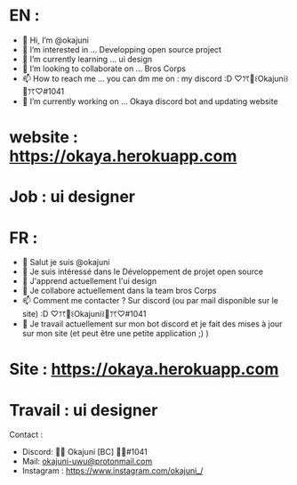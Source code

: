 #   EN : 
   
- 👋 Hi, I’m @okajuni
- 👀 I’m interested in ... Developping open source project
- 🌱 I’m currently learning ... ui design
- 💞️ I’m looking to collaborate on ...  Bros Corps
- 📫 How to reach me ...  you can dm me on : my discord :D ♡ꔫ🌸꒰Okajuni꒱🌸ꔫ♡#1041
- 👔 I’m currently working on ...  Okaya discord bot and updating website 
# website : https://okaya.herokuapp.com  
# Job : ui designer


#   FR : 

- 👋 Salut je suis @okajuni
- 👀 Je suis intéressé dans le Développement de projet open source
- 🌱 J'apprend actuellement l'ui design
- 💞️ Je collabore actuellement dans la team bros Corps
- 📫 Comment me contacter ? Sur discord (ou par mail disponible sur le site) :D ♡ꔫ🌸꒰Okajuni꒱🌸ꔫ♡#1041
- 👔 Je travail actuellement sur mon bot discord et je fait des mises à jour sur mon site (et peut être une petite application ;) ) 
# Site : https://okaya.herokuapp.com  
# Travail : ui designer 



Contact :
* Discord:  🌺🦦 Okajuni [BC] 🦦🌺#1041 
* Mail: okajuni-uwu@protonmail.com 
* Instagram : https://www.instagram.com/okajuni_/
